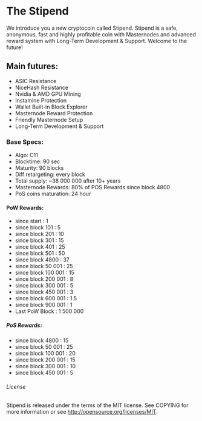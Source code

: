 # The Stipend

We introduce you a new cryptocoin called Stipend.
Stipend is a safe, anonymous, fast and highly profitable coin with Masternodes and advanced reward system with Long-Term Development & Support.
Welcome to the future!

## Main futures:

*	ASIC Resistance
*	NiceHash Resistance
*	Nvidia & AMD GPU Mining
*	Instamine Protection
*	Wallet Built-in Block Explorer
*	Masternode Reward Protection
*	Friendly Masternode Setup
*	Long-Term Development & Support


### Base Specs:

*	Algo: 		C11
*	Blocktime:	90 sec
*	Maturity: 	90 blocks
*	Diff retargeting: 	every block
*	Total supply: 	~38 000 000 after 10+ years
*	Masternode Rewards: 80% of POS Rewards since block 4800
*	PoS coins maturation: 24 hour


#### PoW Rewards:

*	since start : 1
*	since block 101 : 5
*	since block 201 : 10
*	since block 301 : 15
*	since block 401 : 25
*	since block 501 : 50
*	since block 4800 : 37
*	since block 50 001 : 25
*	since block 100 001 : 15
*	since block 200 001 : 8
*	since block 300 001 : 5
*	since block 450 001 : 3
*	since block 600 001 : 1.5
*	since block 900 001 : 1
*	Last PoW Block : 1 500 000


##### PoS Rewards:

*	since block 4800 : 15
*	since block 50 001 : 25
*	since block 100 001 : 20
*	since block 200 001 : 15
*	since block 300 001 : 10
*	since block 450 001 : 5

###### License

Stipend is released under the terms of the MIT license. See COPYING for more information or see http://opensource.org/licenses/MIT.

